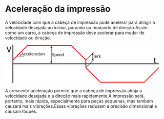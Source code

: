 Aceleração da impressão
====
A velocidade com que a cabeça de impressão pode acelerar para atingir a velocidade desejada ao iniciar, parando ou mudando de direção.Assim como um carro, a cabeça de impressão deve acelerar para mudar de velocidade ou direção.

![Um gráfico de velocidade (v) no tempo durante o movimento de um bico.A aceleração é a inclinação da linha quando começa, para ou muda de direção](../images/velocity_acceleration_jerk.svg)

A crescente aceleração permite que a cabeça de impressão atinja a velocidade desejada e a direção mais rapidamente.A impressão será, portanto, mais rápida, especialmente para peças pequenas, mas também causará mais vibrações.Essas vibrações reduzem a precisão dimensional e causam toques.
